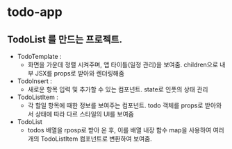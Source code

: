 # todo-app

## TodoList 를 만드는 프로젝트.

- TodoTemplate :
  - 화면을 가운데 정렬 시켜주며, 앱 타이틀(일정 관리)을 보여줌. children으로 내부 JSX를 props로 받아와 렌더링해줌
- TodoInsert :
  - 새로운 항목 입력 및 추가할 수 있는 컴포넌트. state로 인풋의 상태 관리
- TodoListItem :
  - 각 할일 항목에 때한 정보를 보여주는 컴포넌트. todo 객체를 props로 받아와서 상태에 따라 다르 스타일의 UI를 보여줌
- TodoList
  - todos 배열을 rposp로 받아 온 후, 이를 배열 내장 함수 map을 사용하여 여러개의 TodoListItem 컴포넌트로 변환하여 보여줌.
